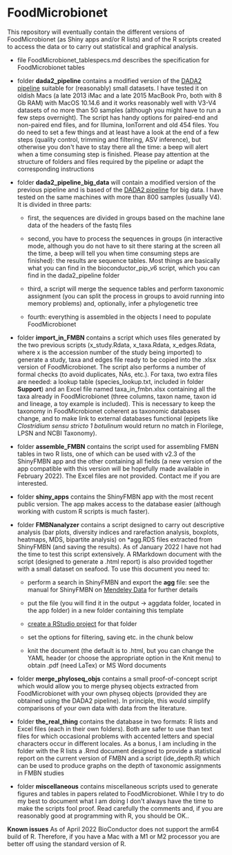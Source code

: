 # FoodMicrobionet

This repository will eventually contain the different versions of FoodMicrobionet (as Shiny apps and/or R lists) and of the R scripts created to access the data or to carry out statistical and graphical analysis.

-  file FoodMicrobionet\_tablespecs.md describes the specification for FoodMicrobionet tables

-   folder **dada2_pipeline** contains a modified version of the [DADA2 pipeline](https://benjjneb.github.io/dada2/tutorial.html) suitable for (reasonably) small datasets. I have tested it on oldish Macs (a late 2013 iMac and a late 2015 MacBook Pro, both with 8 Gb RAM) with MacOS 10.14.6 and it works reasonably well with V3-V4 datasets of no more than 50 samples (although you might have to run a few steps overnight). The script has handy options for paired-end and non-paired end files, and for Illumina, IonTorrent and old 454 files. You do need to set a few things and at least have a look at the end of a few steps (quality control, trimming and filtering, ASV inference), but otherwise you don't have to stay there all the time: a beep will alert when a time consuming step is finished. Please pay attention at the structure of folders and files required by the pipeline or adapt the corresponding instructions

-   folder **dada2_pipeline_big_data** will contain a modified version of the previous pipeline and is based of the [DADA2 pipeline](https://benjjneb.github.io/dada2/tutorial.html) for big data. I have tested on the same machines with more than 800 samples (usually V4). It is divided in three parts:

    -   first, the sequences are divided in groups based on the machine lane data of the headers of the fastq files

    -   second, you have to process the sequences in groups (in interactive mode, although you do not have to sit there staring at the screen all the time, a beep will tell you when time consuming steps are finished): the results are sequence tables. Most things are basically what you can find in the bioconductor_pip_v6 script, which you can find in the dada2_pipeline folder

    -   third, a script will merge the sequence tables and perform taxonomic assignment (you can split the process in groups to avoid running into memory problems) and, optionally, infer a phylogenetic tree

    -   fourth: everything is assembled in the objects I need to populate FoodMicrobionet
    
-   folder **import_in_FMBN** contains a script which uses files generated by the two previous scripts (x_study.Rdata, x_taxa.Rdata, x_edges.Rdata, where x is the accession number of the study being imported) to generate a study, taxa and edges file ready to be copied into the .xlsx version of FoodMicrobionet. The script also performs a number of formal checks (to avoid duplicates, NAs, etc.). For taxa, two extra files are needed: a lookup table (species_lookup.txt, included in folder **Support**) and an Excel file named taxa_in_fmbn.xlsx containing all the taxa already in FoodMicrobionet (three columns, taxon name, taxon id and lineage, a toy example is included). This is necessary to keep the taxonomy in FoodMicrobionet coherent as taxonomic databases change, and to make link to external databases functional (epipets like _Clostridium sensu stricto 1 botulinum_ would return no match in Florilege, LPSN and NCBI Taxonomy).  

-  folder **assemble_FMBN** contains the script used for assembling FMBN tables in two R lists, one of which can be used with v2.3 of the ShinyFMBN app and the other containing all fields (a new version of the app compatible with this version will be hopefully made available in February 2022). The Excel files are not provided. Contact me if you are interested. 

-  folder **shiny_apps** contains the ShinyFMBN app with the most recent public version. The app makes access to the database easier (although working with custom R scripts is much faster).  

-  folder **FMBNanalyzer** contains a script designed to carry out descriptive analysis (bar plots, diversity indices and rarefaction analysis, boxplots, heatmaps, MDS, bipartite analysis) on *agg.RDS files extracted from ShinyFMBN (and saving the results). As of January 2022 I have not had the time to test this script extensively. A RMarkdown document with the script (designed to generate a .html report) is also provided together with a small dataset on seafood.  To use this document you need to:

    - perform a search in ShinyFMBN and export the __agg__ file: see the manual for ShinyFMBN on [Mendeley Data](https://data.mendeley.com/datasets/8fwwjpm79y/4) for further details  

    - put the file (you will find it in the output -> aggdata folder, located in the app folder) in a new folder containing this template  

    - [create a RStudio project](https://support.rstudio.com/hc/en-us/articles/200526207-Using-RStudio-Projects) for that folder  

    - set the options for filtering, saving etc. in the chunk below  

    - knit the document (the default is to .html, but you can change the YAML header (or choose the appropriate option in the Knit menu) to obtain .pdf (need LaTex) or MS Word documents  
    
-  folder **merge_phyloseq_objs** contains a small proof-of-concept script which would allow you to merge physeq objects extracted from FoodMicrobionet with your own physeq objects (provided they are obtained using the DADA2 pipeline). In principle, this would simplify comparisons of your own data with data from the literature.  

- folder **the_real_thing** contains the database in two formats: R lists and Excel files (each in their own folders). Both are safer to use than text files for which occasional problems with accented letters and special characters occur in different locales. As a bonus, I am including in the folder with the R lists a .Rmd document designed to provide a statistical report on the current version of FMBN and a script (ide_depth.R) which can be used to produce graphs on the depth of taxonomic assignments in FMBN studies  

- folder **miscellaneous** contains miscellaneous scripts used to generate figures and tables in papers related to FoodMicrobionet. While I try to do my best to document what I am doing I don't always have the time to make the scripts fool proof. Read carefully the comments and, if you are reasonably good at programming with R, you should be OK..

__Known issues__
As of April 2022 BioConductor does not support the arm64 build of R. Therefore, if you have a Mac with a M1 or M2 processor you are better off using the standard version of R.
